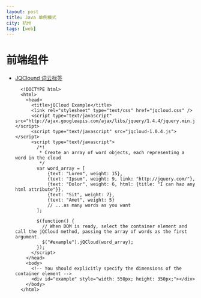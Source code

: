 ```yaml
---
layout: post
title: Java 单例模式
city: 杭州 
tags: [web]
---
```



前端组件
=========
+ [JQClound 词云标签](https://github.com/lucaong/jQCloud)
	
		
		
		<!DOCTYPE html>
		<html>
		  <head>
		    <title>jQCloud Example</title>
		    <link rel="stylesheet" type="text/css" href="jqcloud.css" />
		    <script type="text/javascript" src="http://ajax.googleapis.com/ajax/libs/jquery/1.4.4/jquery.min.js"></script>
		    <script type="text/javascript" src="jqcloud-1.0.4.js"></script>
		    <script type="text/javascript">
		      /*!
		       * Create an array of word objects, each representing a word in the cloud
		       */
		      var word_array = [
		          {text: "Lorem", weight: 15},
		          {text: "Ipsum", weight: 9, link: "http://jquery.com/"},
		          {text: "Dolor", weight: 6, html: {title: "I can haz any html attribute"}},
		          {text: "Sit", weight: 7},
		          {text: "Amet", weight: 5}
		          // ...as many words as you want
		      ];
		
		      $(function() {
		        // When DOM is ready, select the container element and call the jQCloud method, passing the array of words as the first argument.
		        $("#example").jQCloud(word_array);
		      });
		    </script>
		  </head>
		  <body>
		    <!-- You should explicitly specify the dimensions of the container element -->
		    <div id="example" style="width: 550px; height: 350px;"></div>
		  </body>
		</html>
		

